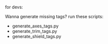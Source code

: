 for devs:

Wanna generate missing tags? run these scripts:

- generate_axes_tags.py
- generate_trim_tags.py
- generate_shield_tags.py
